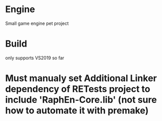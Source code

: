 # Engine
Small game engine pet project

# Build
only supports VS2019 so far

# Must manualy set Additional Linker dependency of RETests project to include 'RaphEn-Core.lib' (not sure how to automate it with premake)
